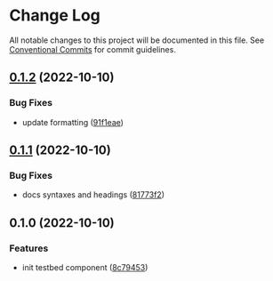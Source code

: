 # Change Log

All notable changes to this project will be documented in this file.
See [Conventional Commits](https://conventionalcommits.org) for commit guidelines.

## [0.1.2](https://github.com/JulianCataldo/web-garden/compare/astro-testbed@0.1.1...astro-testbed@0.1.2) (2022-10-10)


### Bug Fixes

* update formatting ([91f1eae](https://github.com/JulianCataldo/web-garden/commit/91f1eae54b2fa2dc723fae712086c61b820a7de7))



## [0.1.1](https://github.com/JulianCataldo/web-garden/compare/astro-testbed@0.1.0...astro-testbed@0.1.1) (2022-10-10)


### Bug Fixes

* docs syntaxes and headings ([81773f2](https://github.com/JulianCataldo/web-garden/commit/81773f2daaf4058c60e740d8cab638b0a561ad79))



## 0.1.0 (2022-10-10)


### Features

* init testbed component ([8c79453](https://github.com/JulianCataldo/web-garden/commit/8c7945325bbd5d37a22dfd9dda699898695e5a91))
